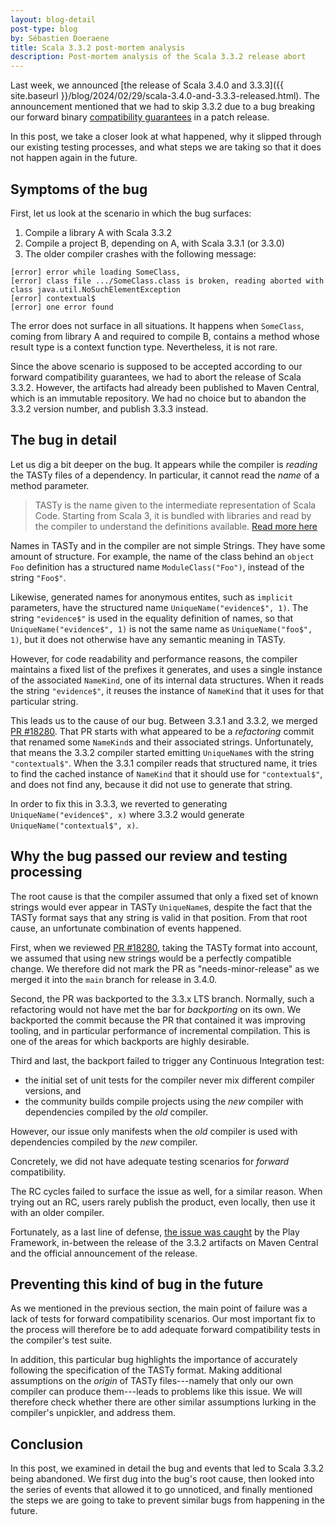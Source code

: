 ```yaml
---
layout: blog-detail
post-type: blog
by: Sébastien Doeraene
title: Scala 3.3.2 post-mortem analysis
description: Post-mortem analysis of the Scala 3.3.2 release abort
---
```


Last week, we announced [the release of Scala 3.4.0 and 3.3.3]({{ site.baseurl }}/blog/2024/02/29/scala-3.4.0-and-3.3.3-released.html).
The announcement mentioned that we had to skip 3.3.2 due to a bug breaking our forward binary [compatibility guarantees](https://docs.scala-lang.org/overviews/core/binary-compatibility-of-scala-releases.html) in a patch release.

In this post, we take a closer look at what happened, why it slipped through our existing testing processes, and what steps we are taking so that it does not happen again in the future.

## Symptoms of the bug

First, let us look at the scenario in which the bug surfaces:

1. Compile a library A with Scala 3.3.2
2. Compile a project B, depending on A, with Scala 3.3.1 (or 3.3.0)
3. The older compiler crashes with the following message:

  ```
  [error] error while loading SomeClass,
  [error] class file .../SomeClass.class is broken, reading aborted with class java.util.NoSuchElementException
  [error] contextual$
  [error] one error found
  ```

The error does not surface in all situations.
It happens when `SomeClass`, coming from library A and required to compile B, contains a method whose result type is a context function type.
Nevertheless, it is not rare.

Since the above scenario is supposed to be accepted according to our forward compatibility guarantees, we had to abort the release of Scala 3.3.2.
However, the artifacts had already been published to Maven Central, which is an immutable repository.
We had no choice but to abandon the 3.3.2 version number, and publish 3.3.3 instead.

## The bug in detail

Let us dig a bit deeper on the bug.
It appears while the compiler is *reading* the TASTy files of a dependency.
In particular, it cannot read the *name* of a method parameter.

> TASTy is the name given to the intermediate representation of Scala Code. Starting from Scala 3, it is bundled with libraries and read by the compiler to understand the definitions available. [Read more here](https://docs.scala-lang.org/scala3/guides/tasty-overview.html#inner-main)

Names in TASTy and in the compiler are not simple Strings.
They have some amount of structure.
For example, the name of the class behind an `object Foo` definition has a structured name `ModuleClass("Foo")`, instead of the string `"Foo$"`.

Likewise, generated names for anonymous entites, such as `implicit` parameters, have the structured name `UniqueName("evidence$", 1)`.
The string `"evidence$"` is used in the equality definition of names, so that `UniqueName("evidence$", 1)` is not the same name as `UniqueName("foo$", 1)`, but it does not otherwise have any semantic meaning in TASTy.

However, for code readability and performance reasons, the compiler maintains a fixed list of the prefixes it generates, and uses a single instance of the associated `NameKind`, one of its internal data structures.
When it reads the string `"evidence$"`, it reuses the instance of `NameKind` that it uses for that particular string.

This leads us to the cause of our bug.
Between 3.3.1 and 3.3.2, we merged [PR #18280](https://github.com/scala/scala3/pull/18280).
That PR starts with what appeared to be a *refactoring* commit that renamed some `NameKind`s and their associated strings.
Unfortunately, that means the 3.3.2 compiler started emitting `UniqueName`s with the string `"contextual$"`.
When the 3.3.1 compiler reads that structured name, it tries to find the cached instance of `NameKind` that it should use for `"contextual$"`, and does not find any, because it did not use to generate that string.

In order to fix this in 3.3.3, we reverted to generating `UniqueName("evidence$", x)` where 3.3.2 would generate `UniqueName("contextual$", x)`.

## Why the bug passed our review and testing processing

The root cause is that the compiler assumed that only a fixed set of known strings would ever appear in TASTy `UniqueName`s, despite the fact that the TASTy format says that any string is valid in that position.
From that root cause, an unfortunate combination of events happened.

First, when we reviewed [PR #18280](https://github.com/scala/scala3/pull/18280), taking the TASTy format into account, we assumed that using new strings would be a perfectly compatible change.
We therefore did not mark the PR as "needs-minor-release" as we merged it into the `main` branch for release in 3.4.0.

Second, the PR was backported to the 3.3.x LTS branch.
Normally, such a refactoring would not have met the bar for *backporting*  on its own.
We backported the commit because the PR that contained it was improving tooling, and in particular performance of incremental compilation.
This is one of the areas for which backports are highly desirable.

Third and last, the backport failed to trigger any Continuous Integration test:

* the initial set of unit tests for the compiler never mix different compiler versions, and
* the community builds compile projects using the *new* compiler with dependencies compiled by the *old* compiler.

However, our issue only manifests when the *old* compiler is used with dependencies compiled by the *new* compiler.

Concretely, we did not have adequate testing scenarios for *forward* compatibility.

The RC cycles failed to surface the issue as well, for a similar reason.
When trying out an RC, users rarely publish the product, even locally, then use it with an older compiler.

Fortunately, as a last line of defense, [the issue was caught](https://github.com/playframework/playframework/issues/12418) by the Play Framework, in-between the release of the 3.3.2 artifacts on Maven Central and the official announcement of the release.

## Preventing this kind of bug in the future

As we mentioned in the previous section, the main point of failure was a lack of tests for forward compatibility scenarios.
Our most important fix to the process will therefore be to add adequate forward compatibility tests in the compiler's test suite.

In addition, this particular bug highlights the importance of accurately following the specification of the TASTy format.
Making additional assumptions on the *origin* of TASTy files---namely that only our own compiler can produce them---leads to problems like this issue.
We will therefore check whether there are other similar assumptions lurking in the compiler's unpickler, and address them.

## Conclusion

In this post, we examined in detail the bug and events that led to Scala 3.3.2 being abandoned.
We first dug into the bug's root cause, then looked into the series of events that allowed it to go unnoticed, and finally mentioned the steps we are going to take to prevent similar bugs from happening in the future.
